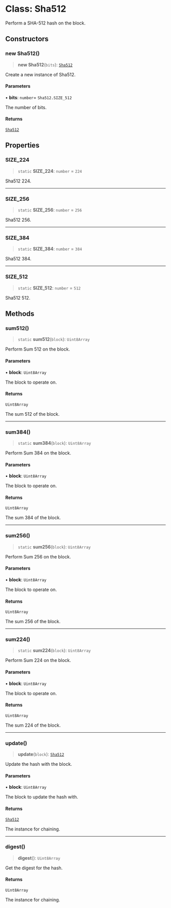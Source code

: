 # Class: Sha512

Perform a SHA-512 hash on the block.

## Constructors

### new Sha512()

> **new Sha512**(`bits`): [`Sha512`](Sha512.md)

Create a new instance of Sha512.

#### Parameters

• **bits**: `number`= `Sha512.SIZE_512`

The number of bits.

#### Returns

[`Sha512`](Sha512.md)

## Properties

### SIZE\_224

> `static` **SIZE\_224**: `number` = `224`

Sha512 224.

***

### SIZE\_256

> `static` **SIZE\_256**: `number` = `256`

Sha512 256.

***

### SIZE\_384

> `static` **SIZE\_384**: `number` = `384`

Sha512 384.

***

### SIZE\_512

> `static` **SIZE\_512**: `number` = `512`

Sha512 512.

## Methods

### sum512()

> `static` **sum512**(`block`): `Uint8Array`

Perform Sum 512 on the block.

#### Parameters

• **block**: `Uint8Array`

The block to operate on.

#### Returns

`Uint8Array`

The sum 512 of the block.

***

### sum384()

> `static` **sum384**(`block`): `Uint8Array`

Perform Sum 384 on the block.

#### Parameters

• **block**: `Uint8Array`

The block to operate on.

#### Returns

`Uint8Array`

The sum 384 of the block.

***

### sum256()

> `static` **sum256**(`block`): `Uint8Array`

Perform Sum 256 on the block.

#### Parameters

• **block**: `Uint8Array`

The block to operate on.

#### Returns

`Uint8Array`

The sum 256 of the block.

***

### sum224()

> `static` **sum224**(`block`): `Uint8Array`

Perform Sum 224 on the block.

#### Parameters

• **block**: `Uint8Array`

The block to operate on.

#### Returns

`Uint8Array`

The sum 224 of the block.

***

### update()

> **update**(`block`): [`Sha512`](Sha512.md)

Update the hash with the block.

#### Parameters

• **block**: `Uint8Array`

The block to update the hash with.

#### Returns

[`Sha512`](Sha512.md)

The instance for chaining.

***

### digest()

> **digest**(): `Uint8Array`

Get the digest for the hash.

#### Returns

`Uint8Array`

The instance for chaining.
